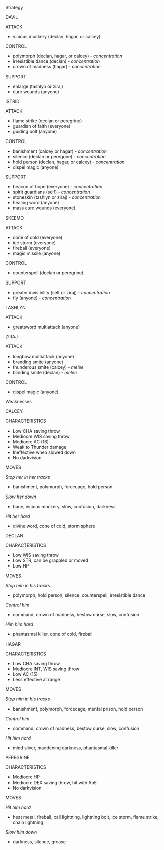 Strategy

DAVIL

ATTACK

- vicious mockery (declan, hagar, or calcey)

CONTROL

- polymorph (declan, hagar, or calcey) - _concentration_
- irresistible dance (declan) - _concentration_
- crown of madness (hagar) - _concentration_

SUPPORT

- enlarge (tashlyn or ziraj)
- cure wounds (anyone)

ISTRID

ATTACK

- flame strike (declan or peregrine)
- guardian of faith (everyone)
- guiding bolt (anyone)

CONTROL

- banishment (calcey or hagar) - _concentration_
- silence (declan or peregrine) - _concentration_
- hold person (declan, hagar, or calcey) - _concentration_
- dispel magic (anyone)

SUPPORT

- beacon of hope (everyone) - _concentration_
- spirit guardians (self) - _concentration_
- stoneskin (tashlyn or ziraj) - _concentration_
- healing word (anyone)
- mass cure wounds (everyone)

SKEEMO

ATTACK

- cone of cold (everyone)
- ice storm (everyone)
- fireball (everyone)
- magic missile (anyone)

CONTROL

- counterspell (declan or peregrine)

SUPPORT

- greater invisibility (self or ziraj) - _concentration_
- fly (anyone) - _concentration_

TASHLYN

ATTACK

- greatsword multiattack (anyone)

ZIRAJ

ATTACK

- longbow multiattack (anyone)
- branding smite (anyone)
- thunderous smite (calcey) - _melee_
- blinding smite (declan) - _melee_

CONTROL

- dispel magic (anyone)

Weaknesses

CALCEY

CHARACTERISTICS

- Low CHA saving throw
- Mediocre WIS saving throw
- Mediocre AC (16)
- Weak to Thunder damage
- Ineffective when slowed down
- No darkvision

MOVES

_Stop her in her tracks_

- banishment, polymorph, forcecage, hold person

_Slow her down_

- bane, vicious mockery, slow, confusion, darkness

_Hit her hard_

- divine word, cone of cold, storm sphere

DECLAN

CHARACTERISTICS

- Low WIS saving throw
- Low STR, can be grappled or moved
- Low HP

MOVES

_Stop him in his tracks_

- polymorph, hold person, silence, counterspell, irresistible dance

_Control him_

- command, crown of madness, bestow curse, slow, confusion

_Him him hard_

- phantasmal killer, cone of cold, fireball

HAGAR

CHARACTERISTICS

- Low CHA saving throw
- Mediocre INT, WIS saving throw
- Low AC (15)
- Less effective at range

MOVES

_Stop him in his tracks_

- banishment, polymorph, forcecage, mental prison, hold person

_Control him_

- command, crown of madness, bestow curse, slow, confusion

_Hit him hard_

- mind sliver, maddening darkness, phantasmal killer

PEREGRINE

CHARACTERISTICS

- Mediocre HP
- Mediocre DEX saving throw, hit with AoE
- No darkvision

MOVES

_Hit him hard_

- heat metal, fireball, call lightning, lightning bolt, ice storm, flame strike, chain lightning

_Slow him down_

- darkness, silence, grease